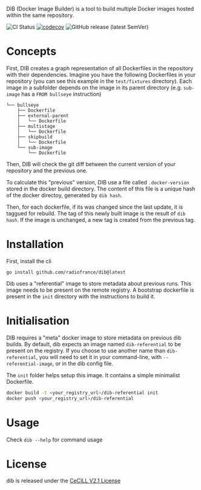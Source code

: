DIB (Docker Image Builder) is a tool to build multiple Docker images hosted within the same repository. 

![CI Status](https://img.shields.io/github/workflow/status/radiofrance/dib/CI?label=CI&logo=github%20actions&logoColor=fff)
[![codecov](https://codecov.io/gh/radiofrance/dib/branch/main/graph/badge.svg)](https://codecov.io/gh/radiofrance/dib)
![GitHub release (latest SemVer)](https://img.shields.io/github/v/release/radiofrance/dib?sort=semver)

# Concepts

First, DIB creates a graph representation of all Dockerfiles in the repository with their dependencies. 
Imagine you have the following Dockerfiles in your repository (you can see this example in the `test/fixtures` directory).
Each image in a subfolder depends on the image in its parent directory (e.g. `sub-image` has a `FROM bullseye` instruction)

```
└── bullseye
    ├── Dockerfile
    ├── external-parent
    │   └── Dockerfile
    ├── multistage
    │   └── Dockerfile
    ├── skipbuild
    │   └── Dockerfile
    └── sub-image
        └── Dockerfile
```

Then, DIB will check the git diff between the current version of your repository and the previous one. 

To calculate this "previous" version, DIB use a file called `.docker-version` stored in the docker build directory.
The content of this file is a unique hash of the docker directoy, generated by `dib hash`. 

Then, for each dockerfile, if its was changed since the last update, it is taggued for rebuild. The tag of this newly
built image is the result of `dib hash`. If the image is unchanged, a new tag is created from the previous tag.

# Installation

First, install the cli

```
go install github.com/radiofrance/dib@latest
```

Dib uses a "referential" image to store metadata about previous runs. This image needs to be present on the remote 
registry. A bootstrap dockerfile is present in the `init` directory with the instructions to build it.

# Initialisation

DIB requires a "meta" docker image to store metadata on previous dib builds. By default, dib expects an image named
`dib-referential` to be present on the registry. If you choose to use another name than `dib-referential`, you will need
to set it in your command-line, with `--referential-image`, or in the dib config file.

The `init` folder helps setup this image. It contains a simple minimalist Dockerfile.

```bash
docker build -t <your_registry_url>/dib-referential init
docker push <your_registry_url>/dib-referential
```

# Usage

Check `dib --help` for command usage

# License

dib is released under the [CeCILL V2.1 License](https://cecill.info/licences/Licence_CeCILL_V2.1-en.txt)
